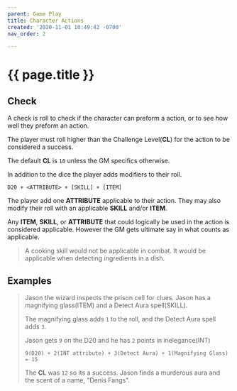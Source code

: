 ```yaml
---
parent: Game Play
title: Character Actions
created: '2020-11-01 10:49:42 -0700'
nav_order: 2

---
```


# {{ page.title }}


## Check

A check is roll to check if the character can preform a action, or to see how well they preform an action.


The player must roll higher than the Challenge Level(**CL**) for the action to be considered a success.


The default **CL** is `10` unless the GM specifics otherwise. 


In addition to the dice the player adds modifiers to their roll.

```
D20 + <ATTRIBUTE> + [SKILL] + [ITEM]
```

The player add one **ATTRIBUTE** applicable to their action. They may also modify their roll with an applicable **SKILL** and/or **ITEM**.

Any **ITEM**, **SKILL**, or **ATTRIBUTE** that could logically be used in the action is considered applicable. However the GM gets ultimate say in what counts as applicable.

> A cooking skill would not be applicable in combat. 
> It would be applicable when detecting ingredients in a dish.


## Examples

> Jason the wizard inspects the prison cell for clues.
> Jason has a magnifying glass(ITEM) and a Detect Aura spell(SKILL).
>
> The magnifying glass adds `1` to the roll,
> and the Detect Aura spell adds `3`.
>
> Jason gets `9` on the D20
> and he has `2` points in inelegance(INT)
>
> `9(D20) + 2(INT attribute) + 3(Detect Aura) + 1(Magnifying Glass) = 15`
> 
> The **CL** was `12` so its a success.
> Jason finds a murderous aura and the scent of a name, "Denis Fangs". 





